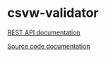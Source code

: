 # csvw-validator

[REST API documentation](https://malyvoj3.github.io/csvw-validator/restApi.html)

[Source code documentation](https://malyvoj3.github.io/csvw-validator/sourceCode.html)
